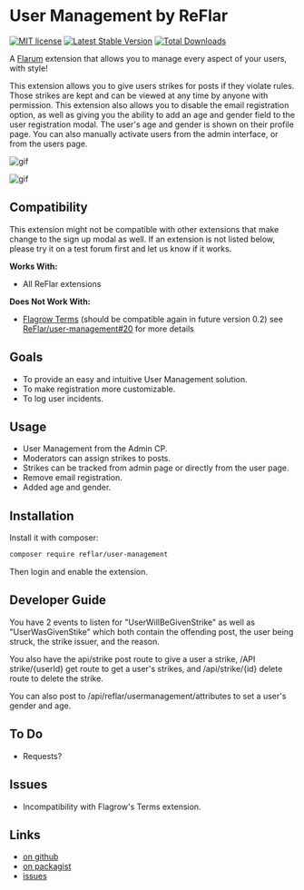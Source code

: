 # User Management by ReFlar

[![MIT license](https://img.shields.io/badge/license-MIT-blue.svg)](https://github.com/reflar/user-management/blob/master/LICENSE.md) [![Latest Stable Version](https://img.shields.io/packagist/v/reflar/user-management.svg)](https://packagist.org/packages/reflar/user-management) [![Total Downloads](https://img.shields.io/packagist/dt/reflar/user-management.svg)](https://packagist.org/packages/reflar/user-management)  

A [Flarum](http://flarum.org) extension that allows you to manage every aspect of your users, with style!

This extension allows you to give users strikes for posts if they violate rules. Those strikes are kept and can be viewed at any time by anyone with permission. This extension also allows you to disable the email registration option, as well as giving you the ability to add an age and gender field to the user registration modal. The user's age and gender is shown on their profile page. You can also manually activate users from the admin interface, or from the users page.

![gif](http://i.imgur.com/pkMM6aA.gif)


![gif](http://i.imgur.com/dfHaFwL.gif)

## Compatibility

This extension might not be compatible with other extensions that make change to the sign up modal as well. If an extension is not listed below, please try it on a test forum first and let us know if it works.

**Works With:**

- All ReFlar extensions  

**Does Not Work With:**

- [Flagrow Terms](https://github.com/flagrow/terms) (should be compatible again in future version 0.2) see [ReFlar/user-management#20](https://github.com/ReFlar/user-management/issues/20) for more details

## Goals

- To provide an easy and intuitive User Management solution.
- To make registration more customizable.
- To log user incidents.

## Usage

- User Management from the Admin CP.
- Moderators can assign strikes to posts.
- Strikes can be tracked from admin page or directly from the user page.
- Remove email registration.
- Added age and gender.

## Installation

Install it with composer:

```bash
composer require reflar/user-management
```

Then login and enable the extension.

## Developer Guide

You have 2 events to listen for "UserWillBeGivenStrike" as well as "UserWasGivenStike" which both contain the offending post, the user being struck, the strike issuer, and the reason.

You also have the api/strike post route to give a user a strike, /API strike/{userId} get route to get a user's strikes, and /api/strike/{id} delete route to delete the strike.

You can also post to /api/reflar/usermanagement/attributes to set a user's gender and age.

## To Do

- Requests?

## Issues

- Incompatibility with Flagrow's Terms extension.


## Links

- [on github](https://github.com/ReFlar/user-management)
- [on packagist](https://packagist.org/packages/ReFlar/user-management)
- [issues](https://github.com/ReFlar/user-management/issues)
